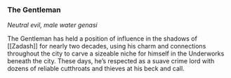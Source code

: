 ### The Gentleman

_Neutral evil, male water genasi_

The Gentleman has held a position of influence in the shadows of [[Zadash]] for nearly two decades, using his charm and connections throughout the city to carve a sizeable niche for himself in the Underworks beneath the city. These days, he’s respected as a suave crime lord with dozens of reliable cutthroats and thieves at his beck and call.